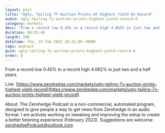 ```yaml
---
layout: post
title: "Ugly, Tailing 7Y Auction Prints At Highest Yield On Record"
audio: ugly-tailing-7y-auction-prints-highest-yield-record-0
category: markets
desc: "From a record low 0.45% to a record high 4.062% in just two and a half years."
duration: 00:01:40
length: 100
datetime: Thu, 23 Feb 2023 18:21:00 +0000
tags: podcast
guid: ugly-tailing-7y-auction-prints-highest-yield-record-0
order: 0
---
```

From a record low 0.45% to a record high 4.062% in just two and a half years.

Link: [https://www.zerohedge.com/markets/ugly-tailing-7y-auction-prints-highest-yield-record](https://www.zerohedge.com/markets/ugly-tailing-7y-auction-prints-highest-yield-record)

About: The Zerohedge Podcast is a non-commercial, automated program, designed to give people a way to get news from Zerohedge in an audio format.  I am actively working on tweaking and improving the setup to create a better listening experience (February 2023).  Suggestions are welcome: [zerohedgePodcast@outlook.com](mailto:zerohedgePodcast@outlook.com)